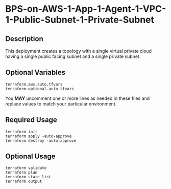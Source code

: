 # BPS-on-AWS-1-App-1-Agent-1-VPC-1-Public-Subnet-1-Private-Subnet

## Description
This deployment creates a topology with a single virtual private cloud having a single public facing subnet and a single private subnet.

## Optional Variables
```
terraform.aws.auto.tfvars
terraform.optional.auto.tfvars
```
You **MAY** uncomment one or more lines as needed in these files and replace values to match your particular environment.

## Required Usage
```
terraform init
terraform apply -auto-approve
terraform destroy -auto-approve
```

## Optional Usage
```
terraform validate
terraform plan
terraform state list
terraform output
```